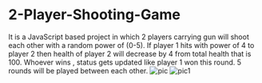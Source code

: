 # 2-Player-Shooting-Game
It is a JavaScript based project in which 2 players carrying gun will shoot each other with a random power of (0-5). If player 1 hits with power of 4 to player 2 then health of player 2 will decrease by 4 from total health that is 100. Whoever wins , status gets updated like player 1 won this round. 5 rounds will be played between each other.
![pic](https://user-images.githubusercontent.com/98537848/165302562-576c1438-4aec-462f-b4bd-174715a006d2.png)
![pic1](https://user-images.githubusercontent.com/98537848/165302604-e4400c3f-2dd1-4292-ba98-5a3deffd66ba.png)
